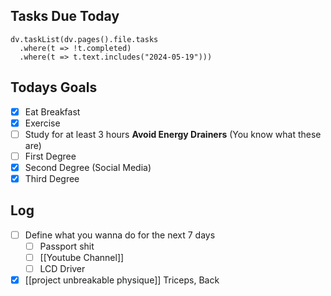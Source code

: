 ## Tasks Due Today
```dataviewjs
dv.taskList(dv.pages().file.tasks 
  .where(t => !t.completed)
  .where(t => t.text.includes("2024-05-19")))
```
## Todays Goals
- [x] Eat Breakfast
- [x] Exercise
- [ ] Study for at least 3 hours
**Avoid Energy Drainers** (You know what these are)
- [ ] First Degree
- [x] Second Degree (Social Media)
- [x] Third Degree

## Log
- [ ] Define what you wanna do for the next 7 days
	- [ ] Passport shit
	- [ ] [[Youtube Channel]] 
	- [ ] LCD Driver
- [x] [[project unbreakable physique]] Triceps, Back
